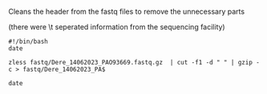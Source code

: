 Cleans the header from the fastq files to remove the unnecessary parts

(there were \t seperated information from the sequencing facility)

```
#!/bin/bash
date

zless fastq/Dere_14062023_PAO93669.fastq.gz  | cut -f1 -d " " | gzip -c > fastq/Dere_14062023_PA$

date
```
